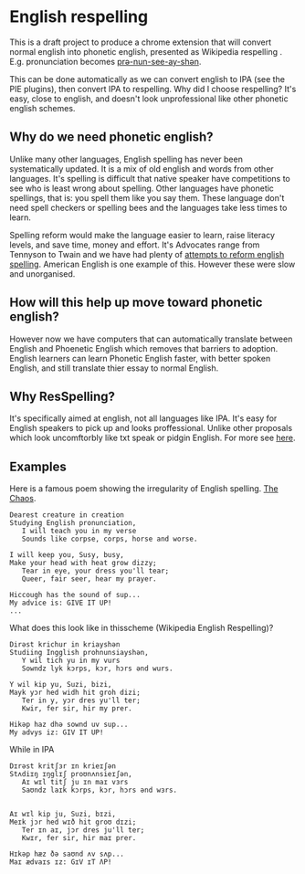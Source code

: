 # English respelling

This is a draft project to produce a chrome extension that will convert normal english into phonetic english, presented as Wikipedia respelling . E.g. pronunciation becomes [prə-nun-see-ay-shən](https://en.wikipedia.org/wiki/Wikipedia:Pronunciation_respelling_key).

This can be done automatically as we can convert english to IPA (see the PIE plugins), then convert IPA to respelling. Why did I choose respelling? It's easy, close to english, and doesn't look unprofessional like other phonetic english schemes.

## Why do we need phonetic english?
Unlike many other languages, English spelling has never been systematically updated. It is a mix of old english and words from other languages. It's spelling is difficult that native speaker have competitions to see who is least wrong about spelling. Other languages have phonetic spellings, that is: you spell them like you say them. These language don't need spell checkers or spelling bees and the languages take less times to learn. 

Spelling reform would make the language easier to learn, raise literacy levels, and save time, money and effort. It's Advocates range from Tennyson to Twain and we have had plenty of [attempts to reform english spelling](https://en.wikipedia.org/wiki/English-language_spelling_reform). American English is one example of this. However these were slow and unorganised.

## How will this help up move toward phonetic english?
However now we have computers that can automatically translate between English and Phoenetic English which removes that barriers to adoption. English learners can learn Phonetic English faster, with better spoken English, and still translate thier essay to normal English.

## Why ResSpelling?
It's specifically aimed at english, not all languages like IPA. It's easy for English speakers to pick up and looks proffessional. Unlike other proposals which look uncomftorbly like txt speak or pidgin English. For more see [here](http://www.linguism.co.uk/language/ipa-versus-respelling).

## Examples

Here is a famous poem showing the irregularity of English spelling. [The Chaos](https://web.archive.org/web/20050415131319/http://www.spellingsociety.org/journals/j17/caos.php).

```
Dearest creature in creation
Studying English pronunciation,
   I will teach you in my verse
   Sounds like corpse, corps, horse and worse.

I will keep you, Susy, busy,
Make your head with heat grow dizzy;
   Tear in eye, your dress you'll tear;
   Queer, fair seer, hear my prayer.

Hiccough has the sound of sup...
My advice is: GIVE IT UP!
...
```

What does this look like in thisscheme (Wikipedia English Respelling)?

```
Dirəst krichur in kriayshən
Studiing Ingglish prohnunsiayshən,
   Y wil tich yu in my vurs
   Sowndz lyk kɔrps, kɔr, hɔrs ənd wurs.

Y wil kip yu, Suzi, bizi,
Mayk yɔr hed widh hit groh dizi;
   Ter in y, yɔr dres yu'll ter;
   Kwir, fer sir, hir my prer.
   
Hikəp haz dhə sownd uv sup...
My advys iz: GIV IT UP!
```

While in IPA
```
Dɪrəst kritʃɜr ɪn krieɪʃən
Stʌdiɪŋ ɪŋglɪʃ proʊnʌnsieɪʃən,
   Aɪ wɪl titʃ ju ɪn maɪ vɜrs
   Saʊndz laɪk kɔrps, kɔr, hɔrs ənd wɜrs.
   

Aɪ wɪl kip ju, Suzi, bɪzi,
Meɪk jɔr hed wɪð hit groʊ dɪzi;
   Ter ɪn aɪ, jɔr dres ju'll ter;
   Kwɪr, fer sir, hir maɪ prer.

Hɪkəp hæz ðə saʊnd ʌv sʌp...
Maɪ ædvaɪs ɪz: GɪV ɪT ɅP!
```

